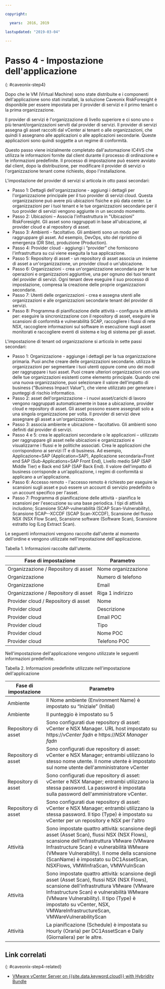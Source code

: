 ```yaml
---

copyright:

  years:  2016, 2019

lastupdated: "2019-03-04"

---
```


# Passo 4 - Impostazione dell'applicazione
{: #caveonix-step4}

Dopo che le VM (Virtual Machine) sono state distribuite e i componenti dell'applicazione sono stati installati, la soluzione Caveonix RiskForesight è disponibile per essere impostata per il provider di servizi e il primo tenant o la prima organizzazione.

Il provider di servizi è l'organizzazione di livello superiore e ci sono uno o più tenant/organizzazioni serviti dal provider di servizi. Il provider di servizi assegna gli asset raccolti dal vCenter ai tenant o alle organizzazioni, che quindi li assegnano alle applicazioni o alle applicazioni secondarie. Queste applicazioni sono quindi soggette a un regime di conformità.

Questo passo viene inizialmente completato dall'automazione IC4VS che utilizza le informazioni fornite dal client durante il processo di ordinazione e le informazioni predefinite. Il processo di impostazione può essere avviato dal client, dopo la distribuzione, per modificare il provider di servizi o l'organizzazione tenant come richiesto, dopo l'installazione.

L'impostazione del provider di servizi si articola in otto passi secondari:
-	Passo 1: Dettagli dell'organizzazione - aggiungi i dettagli per l'organizzazione principale per il tuo provider di servizi cloud. Questa organizzazione può avere più ubicazioni fisiche e più data center. Le organizzazioni per i tuoi tenant e le tue organizzazioni secondarie per il tuo provider di servizi vengono aggiunte in un secondo momento.
-	Passo 2: Ubicazioni – Associa l'infrastruttura in "Ubicazioni” RiskForesight. Gli asset sono raggruppati in base all'ubicazione, al provider cloud e al repository di asset.
-	Passo 3: Ambienti - facoltativo. Gli ambienti sono un modo per raggruppare gli asset. Ad esempio, DevOps, sito del ripristino di emergenza (DR Site), produzione (Production).
-	Passo 4: Provider cloud - aggiungi i “provider” che forniscono l'infrastruttura su cui viene eseguita la tua applicazione.
-	Passo 5: Repository di asset - un repository di asset associa un insieme di asset a un'organizzazione, un provider cloud o un'ubicazione.
-	Passo 6: Organizzazioni - crea un'organizzazione secondaria per le tue operazioni e organizzazioni aggiuntive, una per ognuno dei tuoi tenant del provider di servizi. Ogni tenant deve eseguire il suo processo di impostazione, compresa la creazione delle proprie organizzazioni secondarie.
-	Passo 7: Utenti delle organizzazioni - crea e assegna utenti alle organizzazioni e alle organizzazioni secondarie tenant del provider di servizi.
-	Passo 8: Programma di pianificazione delle attività – configura le attività per: eseguire la sincronizzazione con il repository di asset, eseguire le scansioni di conformità e vulnerabilità SCAP, raccogliere i flussi di rete NSX, raccogliere informazioni sul software in esecuzione sugli asset monitorati e raccogliere eventi di sistema e log di sistema per gli asset.

L'impostazione di tenant od organizzazione si articola in sette passi secondari:

-	Passo 1: Organizzazione - aggiunge i dettagli per la tua organizzazione primaria. Puoi anche creare delle organizzazioni secondarie. utilizza le organizzazioni per segmentare i tuoi utenti oppure come uno dei modi per raggruppare i tuoi asset. Puoi creare ulteriori organizzazioni con una delle tue organizzazioni esistenti come elemento principale. Quando crei una nuova organizzazione, puoi selezionare il valore dell'impatto di business ("Business Impact Value"), che viene utilizzato per generare i punteggi di rischio informatico.
-	Passo 2: asset dell'organizzazione - i nuovi asset/carichi di lavoro vengono raggruppati automaticamente in base a ubicazione, provider cloud e repository di asset. Gli asset possono essere assegnati solo a una singola organizzazione per volta. Il provider di servizi deve assegnare gli asset a un'organizzazione.
-	Passo 3: associa ambiente e ubicazione – facoltativo. Gli ambienti sono definiti dal provider di servizi.
-	Passo 4 e 5: crea le applicazioni secondarie o le applicazioni – utilizzato per raggruppare gli asset nelle ubicazioni e organizzazioni e visualizzarne i flussi e le politiche associati. Crea le applicazioni che corrispondono ai servizi IT e di business. Ad esempio, Applicazione=SAP (Application=SAP), Applicazione secondaria=Front end SAP (Sub-Applications=SAP Front End), Livello medio SAP (SAP Middle Tier) e Back end SAP (SAP Back End). Il valore dell'impatto di business corrisponde a un'applicazione, i regimi di conformità si applicano a un'applicazione.
-	Passo 6: Accesso remoto - l'accesso remoto è richiesto per eseguire le scansioni sugli asset e può essere un account di servizio predefinito o un account specifico per l'asset.
-	Passo 7: Programma di pianificazione delle attività - pianifica le scansioni per l'esecuzione su una base periodica. I tipi di attività includono; Scansione SCAP-vulnerabilità (SCAP Scan-Vulnerability), Scansione SCAP--XCCDF (SCAP Scan-XCCDF), Scansione del flusso NSX (NSX Flow Scan), Scansione software (Software Scan), Scansione estratto log (Log Extract Scan).

Le seguenti informazioni vengono raccolte dall'utente al momento dell'ordine e vengono utilizzate nell'impostazione dell'applicazione.

Tabella 1. Informazioni raccolte dall'utente.

|Fase di impostazione |Parametro |
|---|---|
|Organizzazione / Repository di asset  |Nome organizzazione |
|Organizzazione |Numero di telefono |
|Organizzazione |Email |
|Organizzazione / Repository di asset |Riga 1 indirizzo |
|Provider cloud / Repository di asset |Nome |
|Provider cloud |Descrizione |
|Provider cloud |Email POC |
|Provider cloud |Tipo|
|Provider cloud |Nome POC |
|Provider cloud |Telefono POC |

Nell'impostazione dell'applicazione vengono utilizzate le seguenti informazioni predefinite.

Tabella 2. Informazioni predefinite utilizzate nell'impostazione dell'applicazione

|Fase di impostazione |Parametro |
|---|---|
|Ambiente |Il Nome ambiente (Environment Name) è impostato su “Iniziale” (Initial)|
|Ambiente | Il punteggio è impostato su 5|
|Repository di asset |Sono configurati due repository di asset: vCenter e NSX Manager. URL host impostato su https://*vCenter fqdn* e https://*NSX Manager fqdn*|
|Repository di asset |Sono configurati due repository di asset: vCenter e NSX Manager; entrambi utilizzano lo stesso nome utente. Il nome utente è impostato sul nome utente dell'amministratore vCenter|
|Repository di asset |Sono configurati due repository di asset: vCenter e NSX Manager; entrambi utilizzano la stessa password. La password è impostata sulla password dell'amministratore vCenter.
|Repository di asset |Sono configurati due repository di asset: vCenter e NSX Manager; entrambi utilizzano la stessa password. Il tipo (Type) è impostato su vCenter per un repository e NSX per l'altro
|Attività |Sono impostate quattro attività: scansione degli asset (Asset Scan), flussi NSX (NSX Flows), scansione dell'infrastruttura VMware (VMware Infrastructure Scan) e vulnerabilità WMware (VMware Vulnerability). Il nome della scansione (ScanName) è impostato su DC1AssetScan, NSXFlows, VMWInfraScan, VMWVulnScan |
|Attività |Sono impostate quattro attività: scansione degli asset (Asset Scan), flussi NSX (NSX Flows), scansione dell'infrastruttura VMware (VMware Infrastructure Scan) e vulnerabilità WMware (VMware Vulnerability). Il tipo (Type) è impostato su vCenter, NSX, VMWareInfrastructureScan, VMWareVulnerabilityScan |
|Attività |La pianificazione (Schedule) è impostata su Hourly (Oraria) per DC1AssetScan e Daily (Giornaliera) per le altre. |

## Link correlati
{: #caveonix-step4-related}

* [VMware vCenter Server on {{site.data.keyword.cloud}} with Hybridity Bundle](/docs/services/vmwaresolutions/archiref/vcs?topic=vmware-solutions-vcs-hybridity-intro)
